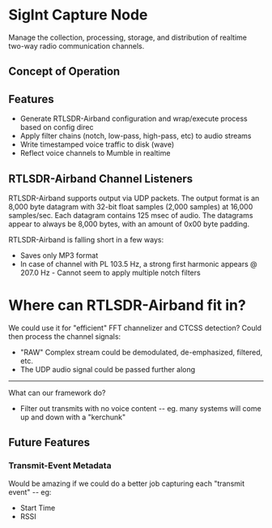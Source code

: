 # SigInt Capture Node

Manage the collection, processing, storage, and distribution of realtime two-way radio communication channels.

## Concept of Operation



## Features

* Generate RTLSDR-Airband configuration and wrap/execute process based on config direc
* Apply filter chains (notch, low-pass, high-pass, etc) to audio streams
* Write timestamped voice traffic to disk (wave)
* Reflect voice channels to Mumble in realtime

## RTLSDR-Airband Channel Listeners

RTLSDR-Airband supports output via UDP packets. The output format is an 8,000 byte datagram with 32-bit float samples (2,000 samples) at 16,000 samples/sec. Each datagram contains 125 msec of audio. The datagrams appear to always be 8,000 bytes, with an amount of 0x00 byte padding.



RTLSDR-Airband is falling short in a few ways:

* Saves only MP3 format
* In case of channel with PL 103.5 Hz, a strong first harmonic appears @ 207.0 Hz - Cannot seem to apply multiple notch filters

# Where can RTLSDR-Airband fit in?

We could use it for "efficient" FFT channelizer and CTCSS detection? Could then process the channel signals:

* "RAW" Complex stream could be demodulated, de-emphasized, filtered, etc.
* The UDP audio signal could be passed further along





---


What can our framework do?

* Filter out transmits with no voice content -- eg. many systems will come up and down with a "kerchunk"

## Future Features

### Transmit-Event Metadata

Would be amazing if we could do a better job capturing each "transmit event" -- eg:

* Start Time
* RSSI

